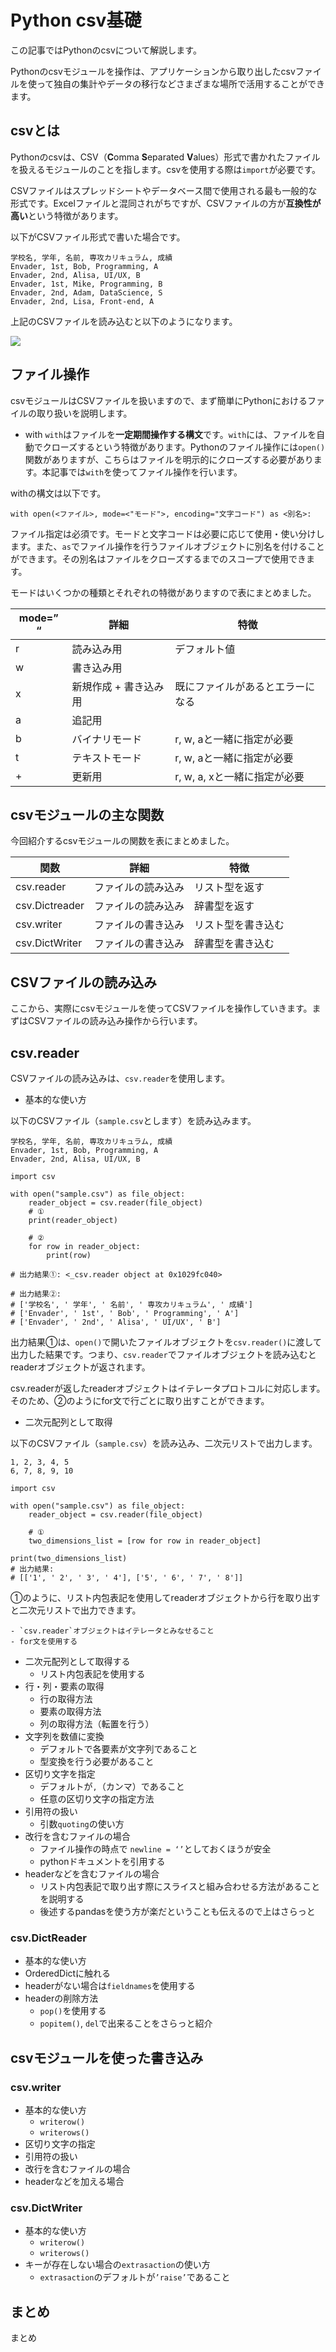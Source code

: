 # Python csv基礎

この記事ではPythonのcsvについて解説します。

Pythonのcsvモジュールを操作は、アプリケーションから取り出したcsvファイルを使って独自の集計やデータの移行などさまざまな場所で活用することができます。

## csvとは

Pythonのcsvは、CSV（**C**omma **S**eparated **V**alues）形式で書かれたファイルを扱えるモジュールのことを指します。csvを使用する際は`import`が必要です。

CSVファイルはスプレッドシートやデータベース間で使用される最も一般的な形式です。Excelファイルと混同されがちですが、CSVファイルの方が**互換性が高い**という特徴があります。

以下がCSVファイル形式で書いた場合です。

```csv:
学校名, 学年, 名前, 専攻カリキュラム, 成績
Envader, 1st, Bob, Programming, A
Envader, 2nd, Alisa, UI/UX, B
Envader, 1st, Mike, Programming, B
Envader, 2nd, Adam, DataScience, S
Envader, 2nd, Lisa, Front-end, A
```

上記のCSVファイルを読み込むと以下のようになります。

![](2022-11-13-06-15-03.png)

## ファイル操作

csvモジュールはCSVファイルを扱いますので、まず簡単にPythonにおけるファイルの取り扱いを説明します。

- with
`with`はファイルを**一定期間操作する構文**です。`with`には、ファイルを自動でクローズするという特徴があります。Pythonのファイル操作には`open()`関数がありますが、こちらはファイルを明示的にクローズする必要があります。本記事では`with`を使ってファイル操作を行います。

withの構文は以下です。

```python:
with open(<ファイル>, mode=<"モード">, encoding="文字コード") as <別名>:
```

ファイル指定は必須です。モードと文字コードは必要に応じて使用・使い分けします。また、`as`でファイル操作を行うファイルオブジェクトに別名を付けることができます。その別名はファイルをクローズするまでのスコープで使用できます。

モードはいくつかの種類とそれぞれの特徴がありますので表にまとめました。

| mode=” “ | 詳細 | 特徴 |
| --- | --- | --- |
| r | 読み込み用 | デフォルト値 |
| w | 書き込み用 |  |
| x | 新規作成 + 書き込み用 | 既にファイルがあるとエラーになる |
| a | 追記用 |  |
| b | バイナリモード | r, w, aと一緒に指定が必要 |
| t | テキストモード | r, w, aと一緒に指定が必要 |
| + | 更新用 | r, w, a, xと一緒に指定が必要 |

## csvモジュールの主な関数

今回紹介するcsvモジュールの関数を表にまとめました。

| 関数 | 詳細 | 特徴 |
| --- | --- | --- |
| csv.reader | ファイルの読み込み | リスト型を返す |
| csv.Dictreader | ファイルの読み込み | 辞書型を返す |
| csv.writer | ファイルの書き込み | リスト型を書き込む |
| csv.DictWriter | ファイルの書き込み | 辞書型を書き込む |

## CSVファイルの読み込み

ここから、実際にcsvモジュールを使ってCSVファイルを操作していきます。まずはCSVファイルの読み込み操作から行います。

## csv.reader

CSVファイルの読み込みは、`csv.reader`を使用します。

- 基本的な使い方

以下のCSVファイル（`sample.csv`とします）を読み込みます。

```csv:
学校名, 学年, 名前, 専攻カリキュラム, 成績
Envader, 1st, Bob, Programming, A
Envader, 2nd, Alisa, UI/UX, B
```

```py:
import csv

with open("sample.csv") as file_object:
    reader_object = csv.reader(file_object)
    # ①
    print(reader_object)

    # ②
    for row in reader_object:
        print(row)

# 出力結果①: <_csv.reader object at 0x1029fc040>

# 出力結果②:
# ['学校名', ' 学年', ' 名前', ' 専攻カリキュラム', ' 成績']
# ['Envader', ' 1st', ' Bob', ' Programming', ' A']
# ['Envader', ' 2nd', ' Alisa', ' UI/UX', ' B']
```

出力結果①は、`open()`で開いたファイルオブジェクトを`csv.reader()`に渡して出力した結果です。つまり、`csv.reader`でファイルオブジェクトを読み込むとreaderオブジェクトが返されます。

csv.readerが返したreaderオブジェクトはイテレータプロトコルに対応します。そのため、②のようにfor文で行ごとに取り出すことができます。

- 二次元配列として取得

以下のCSVファイル（`sample.csv`）を読み込み、二次元リストで出力します。

```csv:
1, 2, 3, 4, 5
6, 7, 8, 9, 10
```

```py:
import csv

with open("sample.csv") as file_object:
    reader_object = csv.reader(file_object)

    # ①
    two_dimensions_list = [row for row in reader_object]

print(two_dimensions_list)
# 出力結果:
# [['1', ' 2', ' 3', ' 4'], ['5', ' 6', ' 7', ' 8']]
```

①のように、リスト内包表記を使用してreaderオブジェクトから行を取り出すと二次元リストで出力できます。



    - `csv.reader`オブジェクトはイテレータとみなせること
    - for文を使用する
- 二次元配列として取得する
    - リスト内包表記を使用する
- 行・列・要素の取得
    - 行の取得方法
    - 要素の取得方法
    - 列の取得方法（転置を行う）
- 文字列を数値に変換
    - デフォルトで各要素が文字列であること
    - 型変換を行う必要があること
- 区切り文字を指定
    - デフォルトが`,`（カンマ）であること
    - 任意の区切り文字の指定方法
- 引用符の扱い
    - 引数`quoting`の使い方
- 改行を含むファイルの場合
    - ファイル操作の時点で `newline = ‘’`としておくほうが安全
    - pythonドキュメントを引用する
- headerなどを含むファイルの場合
    - リスト内包表記で取り出す際にスライスと組み合わせる方法があることを説明する
    - 後述するpandasを使う方が楽だということも伝えるので上はさらっと

### csv.DictReader

- 基本的な使い方
- OrderedDictに触れる
- headerがない場合は`fieldnames`を使用する
- headerの削除方法
    - `pop()`を使用する
    - `popitem()`, `del`で出来ることをさらっと紹介

## csvモジュールを使った書き込み

### csv.writer

- 基本的な使い方
    - `writerow()`
    - `writerows()`
- 区切り文字の指定
- 引用符の扱い
- 改行を含むファイルの場合
- headerなどを加える場合

### csv.DictWriter

- 基本的な使い方
    - `writerow()`
    - `writerows()`
- キーが存在しない場合の`extrasaction`の使い方
    - `extrasaction`のデフォルトが`’raise’`であること

## まとめ

まとめ
